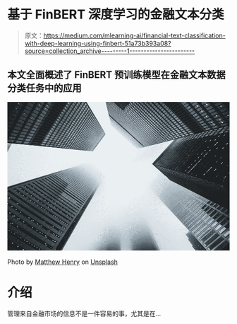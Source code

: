 # 基于 FinBERT 深度学习的金融文本分类

> 原文：<https://medium.com/mlearning-ai/financial-text-classification-with-deep-learning-using-finbert-51a73b393a08?source=collection_archive---------1----------------------->

## 本文全面概述了 FinBERT 预训练模型在金融文本数据分类任务中的应用

![](img/5ae9e49e0b4d1385d570f131d83554ba.png)

Photo by [Matthew Henry](https://unsplash.com/@matthewhenry) on [Unsplash](https://unsplash.com/photos/VviFtDJakYk)

# 介绍

管理来自金融市场的信息不是一件容易的事，尤其是在…